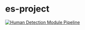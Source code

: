 # es-project

[![Human Detection Module Pipeline](https://github.com/eduardosantoshf/es-project/actions/workflows/human-detection.yaml/badge.svg)](https://github.com/eduardosantoshf/es-project/actions/workflows/human-detection.yaml)